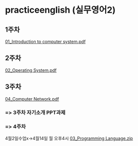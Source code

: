# practiceenglish (실무영어2)

## 1주차

[01_Introduction to computer system.pdf](https://github.com/user-attachments/files/19358964/01_Introduction.to.computer.system.pdf)


## 2주차

[02_Operating System.pdf](https://github.com/user-attachments/files/19358967/02_Operating.System.pdf)

## 3주차 

[04_Computer Network.pdf](https://github.com/user-attachments/files/19358971/04_Computer.Network.pdf)

### => 3주차 자기소개 PPT과제


### => 4주차
4월2일수업x->4월14일 월 오후4시
[03_Programming Language.zip](https://github.com/user-attachments/files/19463087/03_Programming.Language.zip)
